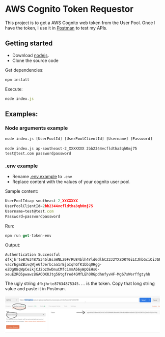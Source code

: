 # AWS Cognito Token Requestor

This project is to get a AWS Cognito web token from the User Pool.
Once I have the token, I use it in [Postman](https://www.getpostman.com/) to test my APIs.

## Getting started
- Download [nodejs](https://nodejs.org/en/download/).
- Clone the source code

Get dependencies:
```javascript 
npm install
```
Execute:
```javascript 
node index.js
```
## Examples:

### Node arguments example
```
node index.js [UserPoolId] [UserPoolClientId] [Username] [Password]

node index.js ap-southeast-2_XXXXXXX 2bb2344vcfldtha3qh0mj75 test@test.com passwordpassword
```

### .env example
- Rename [.env.example](./.env.example) to `.env`
- Replace content with the values of your cognito user pool.

Sample content:
```javascript
UserPoolId=ap-southeast-2_XXXXXXX
UserPoolClientId=2bb2344vcfldtha3qh0mj75
Username=test@test.com
Password=passwordpassword
```

Run:
```javascript
npm run get-token-env
```

Output:
```
Authentication Successful
dfkjhrte87634875345lBsaWNLZ0FrRU84blh4YldGdlhCZ3J2YXZORT0iLCJhbGciOiJSUzI1NiJ9.eyJzdWI34555566hhhjkYTQ4LTRmZDgtYTcwOC1hZDMwMmFlYWYwZjkiLCJhdWQiOiI1YmIyMThmdmNmbG1vYWEzcWhydHIwbWo3OSIsImV2ZW50X2lkIjoiYjA4ODMzOTktMDIzMS00MmJmLTkyYzgtNDE0ZDE3MjQxMWY5IiwidG9rZW5fdXNlIjoiaWQiLCJEDRFTGYHzA4MTksImlzcyI6Imh0dHBzOlwvXC9jb2duaXRvLWlkcC5hcC1zb3V0aGVhc3QtMi5hbWF6b25hd3MuY29tXC9hcC1zb3V0aGVhc3QtMl9JWU5TY1E1MjIiLCJjb2duaXRvOnVzZXJuYW1lIjoiYTgzZWYzOTUtNWE0OC00ZmQ4LWE3MDgtYWQzMDJhZWFmMGY5IiwiZXhwIjoxN4456fgttyCJpYXQiOjE1NzQ4MzA4MTksImVtYWlsIjoidGVzdEB0ZXN0LmNvbSJ9.JDMNYiK1ERvB9qHUC8iZ_O6gR0CsgriaxB77PQzaDyoYorKPHc6tWUwv8H9UgFZFYq-vacrEgmZBivqWje6fJerbcaa1rEjoIqhGfK1bbq0Hgg-eZOg0BqWpCeikjCJ2ozXwDmuCMfcimmA66yWpQEHs6-xeuE2RQ5pwawzBGAOOKUJtg56tgfred4GMfLEhORGpdhnfyvHF-Mg67sWerffgtyhh
```

The ugly string `dfkjhrte87634875345...` is the token.
Copy that long string value and paste it in Postman.

![Files created after running test.](./postman.png)
